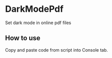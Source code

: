 # DarkModePdf
Set dark mode in online pdf files

## How to use
Copy and paste code from script into Console tab.

